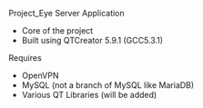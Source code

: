 Project_Eye Server Application

- Core of the project
- Built using QTCreator 5.9.1 (GCC5.3.1)

Requires 
 - OpenVPN
 - MySQL (not a branch of MySQL like MariaDB)
 - Various QT Libraries (will be added)
